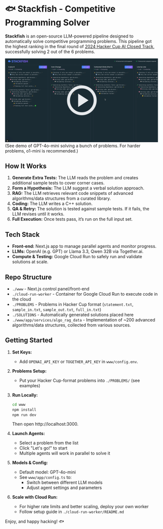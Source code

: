 # 🐟 Stackfish - Competitive Programming Solver

**Stackfish** is an open-source LLM-powered pipeline designed to automatically solve competitive programming problems. This pipeline got the highest ranking in the final round of [2024 Hacker Cup AI Closed Track](https://www.facebook.com/codingcompetitions/hacker-cup/2024/final-round/scoreboard?track=AI_CLOSED_TRACK), successfully solving 2 out of the 6 problems.

[![Watch the video](./www/public/thumbnail.png)](https://www.youtube.com/watch?v=yPXMvMmeemU)
(See demo of GPT-4o-mini solving a bunch of problems. For harder problems, o1-mini is recommended.)

## How It Works

1. **Generate Extra Tests:** The LLM reads the problem and creates additional sample tests to cover corner cases.
2. **Form a Hypothesis:** The LLM suggest a verbal solution approach.
3. **RAG:** The LLM retrieves relevant code snippets of advanced algorithms/data structures from a curated library.
4. **Coding:** The LLM writes a C++ solution.
5. **QA & Retry:** The solution is tested against sample tests. If it fails, the LLM revises until it works.
6. **Full Execution:** Once tests pass, it’s run on the full input set.

## Tech Stack

- **Front-end:** Next.js app to manage parallel agents and monitor progress.
- **LLMs:** OpenAI (e.g. GPT) or Llama 3.3, Qwen 32B via Together.ai.
- **Compute & Testing:** Google Cloud Run to safely run and validate solutions at scale.

## Repo Structure

- `./www` - Next.js control panel/front-end
- `./cloud-run-worker` - Container for Google Cloud Run to execute code in the cloud
- `./PROBLEMS` - Problems in Hacker Cup format (`statement.txt`, `sample_in.txt`, `sample_out.txt`, `full_in.txt`)
- `./SOLUTIONS` - Automatically generated solutions placed here
- `./www/app/services/algo_rag_data` - Implementation of ~200 advanced algorithms/data structures, collected from various sources.

## Getting Started

1. **Set Keys:**
   - Add `OPENAI_API_KEY` or `TOGETHER_API_KEY` in `www/config.env`.
2. **Problems Setup:**

   - Put your Hacker Cup-format problems into `./PROBLEMS/` (see examples)

3. **Run Locally:**

   ```bash
   cd www
   npm install
   npm run dev
   ```

   Then open http://localhost:3000.

4. **Launch Agents:**

   - Select a problem from the list
   - Click "Let's go!" to start
   - Multiple agents will work in parallel to solve it

5. **Models & Config:**

   - Default model: GPT-4o-mini
   - See `www/app/config.ts` to:
     - Switch between different LLM models
     - Adjust agent settings and parameters

6. **Scale with Cloud Run:**
   - For higher rate limits and better scaling, deploy your own worker
   - Follow setup guide in `./cloud-run-worker/README.md`

Enjoy, and happy hacking! 🐟
